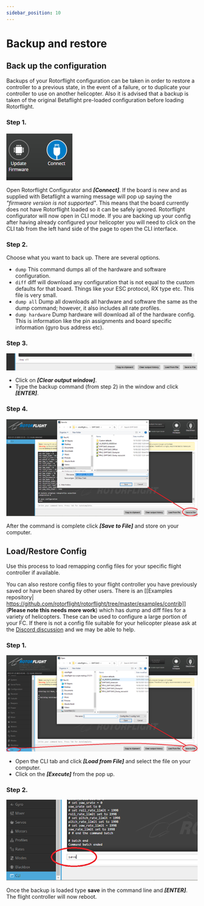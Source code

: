 ```yaml
---
sidebar_position: 10
---
```

# Backup and restore
## Back up the configuration
Backups of your Rotorflight configuration can be taken in order to restore a controller to a previous state, in the event of a failure, or to duplicate your controller to use on another helicopter. Also it is advised that a backup is taken of the original Betaflight pre-loaded configuration before loading Rotorflight. 

### Step 1.
![Step 1](./img/restore-1.png)

Open Rotorflight Configurator and **_[Connect]_**. If the board is new and as supplied with Betaflight a warning message will pop up saying the _"firmware version is not supported"_. This means that the board currently does not have Rotorflight loaded so it can be safely ignored. Rotorflight configurator will now open in CLI mode. If you are backing up your config after having already configured your helicopter you will need to click on the CLI tab from the left hand side of the page to open the CLI interface.

### Step 2. 
Choose what you want to back up. There are several options. 

* `dump`
This command dumps all of the hardware and software configuration. 
* `diff`
diff will download any configuration that is not equal to the custom defaults for that board. Things like your ESC protocol, RX type etc. This file is very small.   
* `dump all`
Dump all downloads all hardware and software the same as the dump command; however, it also includes all rate profiles.  
* `dump hardware`
Dump hardware will download all of the hardware config. This is information like the pin assignments and board specific information (gyro bus address etc).  

### Step 3.
![Step 3](./img/restore-2.png)
* Click on **_[Clear output window]_**.  
* Type the backup command (from step 2) in the window and click **_[ENTER]_**. 

### Step 4.
![Step 4](./img/restore-3.png)

After the command is complete click **_[Save to File]_** and store on your computer.  

## Load/Restore Config
Use this process to load remapping config files for your specific flight controller if available.

You can also restore config files to your flight controller you have previously saved or have been shared by other users. There is an [[Examples repository| https://github.com/rotorflight/rotorflight/tree/master/examples/contrib]] (**Please note this needs more work**) which has dump and diff files for a variety of helicopters. These can be used to configure a large portion of your FC. If there is not a config file suitable for your helicopter please ask at the [Discord discussion](https://discord.gg/kSfAWyMz) and we may be able to help.    

### Step 1.
![Step 1](./img/restore-4.png)
* Open the CLI tab and click **_[Load from File]_** and select the file on your computer.  
* Click on the **_[Execute]_** from the pop up.
  
### Step 2.
![Step 2](./img/restore-5.png)

Once the backup is loaded type **save** in the command line and **_[ENTER]_**. The flight controller will now reboot.

